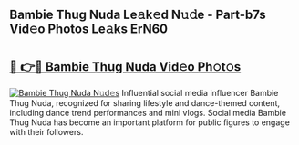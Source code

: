 ## Bambie Thug Nuda Le𝚊k𝚎d N𝚞𝚍e - Part-b7s Vid𝚎o Photos Le𝚊ks ErN60

# <h2><a href="http://fbcmro.evod.top/?m=Bambie+Thug+Nuda">🔗 👉🔴 Bambie Thug Nuda Vid𝚎o Ph𝚘t𝚘s</a></h2>

[![Bambie Thug Nuda N𝚞d𝚎s](https://i.imgur.com/8V9OHl7.gif)](http://fbcmro.evod.top/?m=Bambie+Thug+Nuda)
Influential social media influencer Bambie Thug Nuda, recognized for sharing lifestyle and dance-themed content, including dance trend performances and mini vlogs. Social media Bambie Thug Nuda has become an important platform for public figures to engage with their followers. 
